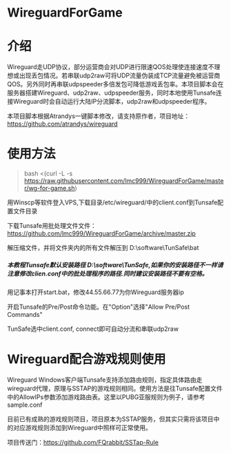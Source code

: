 # WireguardForGame

# 介绍

Wireguard走UDP协议，部分运营商会对UDP进行限速QOS处理使连接速度不理想或出现丢包情况。若串联udp2raw可将UDP流量伪装成TCP流量避免被运营商QOS。另外同时再串联udpspeeder多倍发包可降低游戏丢包率。本项目脚本会在服务器搭建Wireguard、udp2raw、udpspeeder服务，同时本地使用Tunsafe连接Wireguard时会自动运行大陆IP分流脚本，udp2raw和udpspeeder程序。

本项目脚本根据Atrandys一键脚本修改，请支持原作者，项目地址：https://github.com/atrandys/wireguard

# 使用方法

> bash <(curl -L -s https://raw.githubusercontent.com/lmc999/WireguardForGame/master/wg-for-game.sh)

用Winscp等软件登入VPS,下载目录/etc/wireguard/中的client.conf到Tunsafe配置文件目录

下载Tunsafe用批处理文件文件： https://github.com/lmc999/WireguardForGame/archive/master.zip

解压缩文件，并将文件夹内的所有文件解压到 D:\software\TunSafe\bat

##### 本教程Tunsafe默认安装路径 D:\software\TunSafe,如果你的安装路径不一样请注意修改clien.conf中的批处理程序的路径.同时建议安装路径不要有空格。

用记事本打开start.bat，修改44.55.66.77为你Wireguard服务器ip

开启Tunsafe的Pre/Post命令功能。在"Option"选择"Allow Pre/Post Commands"

TunSafe选中client.conf, connect即可自动分流和串联udp2raw

# Wireguard配合游戏规则使用

Wireguard Windows客户端Tunsafe支持添加路由规则，指定具体路由走wireguard代理，原理与SSTAP的游戏规则相同。使用方法是往Tunsafe配置文件中的AllowIPs参数添加游戏路由表。这里以PUBG亚服规则为例子，请参考sample.conf

目前已有成熟的游戏规则项目，项目原本为SSTAP服务，但其实只需将该项目中的对应游戏规则添加到Wireguard中照样可正常使用。

项目传送门：https://github.com/FQrabbit/SSTap-Rule
